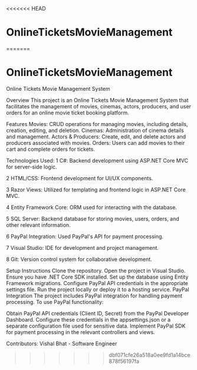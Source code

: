 <<<<<<< HEAD
# OnlineTicketsMovieManagement 
=======
# OnlineTicketsMovieManagement

Online Tickets Movie Management System

Overview
This project is an Online Tickets Movie Management System that facilitates the management of movies, cinemas, actors, producers, and user orders for an online movie ticket booking platform.

Features
Movies: CRUD operations for managing movies, including details, creation, editing, and deletion.
Cinemas: Administration of cinema details and management.
Actors & Producers: Create, edit, and delete actors and producers associated with movies.
Orders: Users can add movies to their cart and complete orders for tickets.

Technologies Used:
1  C#: Backend development using ASP.NET Core MVC for server-side logic.

2  HTML/CSS: Frontend development for UI/UX components.

3  Razor Views: Utilized for templating and frontend logic in ASP.NET Core MVC.

4  Entity Framework Core: ORM used for interacting with the database.

5  SQL Server: Backend database for storing movies, users, orders, and other relevant information.

6  PayPal Integration: Used PayPal's API for payment processing.

7  Visual Studio: IDE for development and project management.

8  Git: Version control system for collaborative development.

Setup Instructions
Clone the repository.
Open the project in Visual Studio.
Ensure you have .NET Core SDK installed.
Set up the database using Entity Framework migrations.
Configure PayPal API credentials in the appropriate settings file.
Run the project locally or deploy it to a hosting service.
PayPal Integration
The project includes PayPal integration for handling payment processing. To use PayPal functionality:

Obtain PayPal API credentials (Client ID, Secret) from the PayPal Developer Dashboard.
Configure these credentials in the appsettings.json or a separate configuration file used for sensitive data.
Implement PayPal SDK for payment processing in the relevant controllers and views.

Contributors:
Vishal Bhat - Software Engineer
>>>>>>> dbf071cfe26a518a0ee9fd1a14bce878f56197fa
